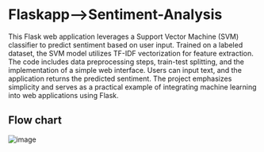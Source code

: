 # Flaskapp-->Sentiment-Analysis
This Flask web application leverages a Support Vector Machine (SVM) classifier to predict sentiment based on user input.
Trained on a labeled dataset, the SVM model utilizes TF-IDF vectorization for feature extraction. 
The code includes data preprocessing steps, train-test splitting, and the implementation of a simple web interface.
Users can input text, and the application returns the predicted sentiment.
The project emphasizes simplicity and serves as a practical example of integrating machine learning into web applications using Flask.

## Flow chart
![image](https://github.com/HarshJoshi009/Flaskapp-SentimentAnalysis/assets/96170773/ef3c34da-ec9a-4b22-b9ee-547e57be335c)

